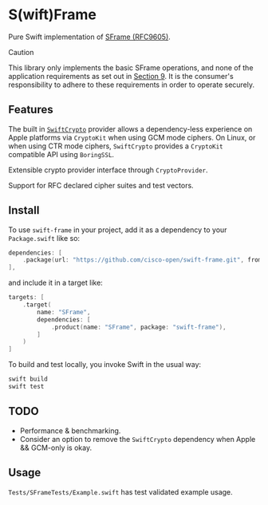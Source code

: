 <!--
SPDX-FileCopyrightText: 2025 Cisco

SPDX-License-Identifier: Apache-2.0
-->

# S(wift)Frame

Pure Swift implementation of [SFrame (RFC9605)](https://datatracker.ietf.org/doc/rfc9605/).

> [!CAUTION]
> This library only implements the basic SFrame operations, and none of the application requirements as set out in [Section 9](https://www.rfc-editor.org/rfc/rfc9605.html#section-9). It is the consumer's responsibility to adhere to these requirements in order to operate securely.

## Features

The built in [`SwiftCrypto`](https://github.com/apple/swift-crypto) provider allows a dependency-less experience on Apple platforms via `CryptoKit` when using GCM mode ciphers. On Linux, or when using CTR mode ciphers, `SwiftCrypto` provides a `CryptoKit` compatible API using `BoringSSL`.

Extensible crypto provider interface through `CryptoProvider`.

Support for RFC declared cipher suites and test vectors.

## Install

To use `swift-frame` in your project, add it as a dependency to your `Package.swift` like so:

```swift
dependencies: [
    .package(url: "https://github.com/cisco-open/swift-frame.git", from: "1.0.0")
],
```

and include it in a target like:

```swift
targets: [
    .target(
        name: "SFrame",
        dependencies: [
            .product(name: "SFrame", package: "swift-frame"),
        ]
    )
]
```

To build and test locally, you invoke Swift in the usual way:

```bash
swift build
swift test
```

## TODO

- Performance & benchmarking.
- Consider an option to remove the `SwiftCrypto` dependency when Apple && GCM-only is okay.

## Usage

`Tests/SFrameTests/Example.swift` has test validated example usage.

